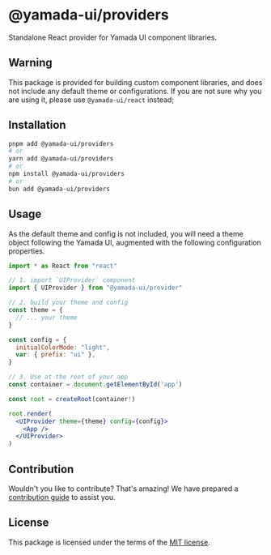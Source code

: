 # @yamada-ui/providers

Standalone React provider for Yamada UI component libraries.

## Warning

This package is provided for building custom component libraries, and does not
include any default theme or configurations. If you are not sure why you are
using it, please use `@yamada-ui/react` instead;

## Installation

```sh
pnpm add @yamada-ui/providers
# or
yarn add @yamada-ui/providers
# or
npm install @yamada-ui/providers
# or
bun add @yamada-ui/providers
```

## Usage

As the default theme and config is not included, you will need a theme object
following the Yamada UI, augmented
with the following configuration properties.

```jsx
import * as React from "react"

// 1. import `UIProvider` component
import { UIProvider } from "@yamada-ui/provider"

// 2. build your theme and config
const theme = {
  // ... your theme
}

const config = {
  initialColorMode: "light",
  var: { prefix: "ui" },
}

// 3. Use at the root of your app
const container = document.getElementById('app')

const root = createRoot(container!)

root.render(
  <UIProvider theme={theme} config={config}>
    <App />
  </UIProvider>
)

```

## Contribution

Wouldn't you like to contribute? That's amazing! We have prepared a [contribution guide](https://github.com/yamada-ui/yamada-ui/blob/main/CONTRIBUTING.md) to assist you.

## License

This package is licensed under the terms of the
[MIT license](https://github.com/yamada-ui/yamada-ui/blob/main/LICENSE).
